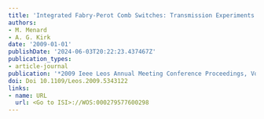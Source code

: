 ```yaml
---
title: 'Integrated Fabry-Perot Comb Switches: Transmission Experiments and Scalability'
authors:
- M. Menard
- A. G. Kirk
date: '2009-01-01'
publishDate: '2024-06-03T20:22:23.437467Z'
publication_types:
- article-journal
publication: '*2009 Ieee Leos Annual Meeting Conference Proceedings, Vols 1and 2*'
doi: Doi 10.1109/Leos.2009.5343122
links:
- name: URL
  url: <Go to ISI>://WOS:000279577600298
---
```

